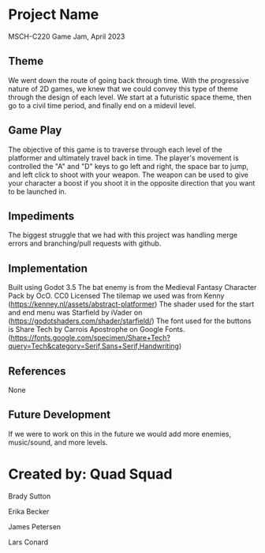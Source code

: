 # Project Name
MSCH-C220 Game Jam, April 2023

## Theme
We went down the route of going back through time. With the progressive nature of 2D games, we knew that we could convey this type of theme through the design of each level. We start at a futuristic space theme, then go to a civil time period, and finally end on a midevil level.

## Game Play
The objective of this game is to traverse through each level of the platformer and ultimately travel back in time. 
The player's movement is controlled the "A" and "D" keys to go left and right, the space bar to jump, and left click to shoot with your weapon. The weapon can be used to give your character a boost if you shoot it in the opposite direction that you want to be launched in.

## Impediments
The biggest struggle that we had with this project was handling merge errors and branching/pull requests with github. 

## Implementation
Built using Godot 3.5
The bat enemy is from the Medieval Fantasy Character Pack by OcO. CC0 Licensed
The tilemap we used was from Kenny (https://kenney.nl/assets/abstract-platformer)
The shader used for the start and end menu was Starfield by iVader on (https://godotshaders.com/shader/starfield/)
The font used for the buttons is Share Tech by Carrois Apostrophe on Google Fonts. (https://fonts.google.com/specimen/Share+Tech?query=Tech&category=Serif,Sans+Serif,Handwriting)

## References
None

## Future Development
If we were to work on this in the future we would add more enemies, music/sound, and more levels.

# Created by: Quad Squad
Brady Sutton

Erika Becker

James Petersen

Lars Conard
